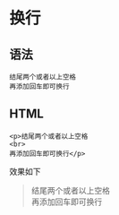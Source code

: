 # 换行

## 语法

    结尾两个或者以上空格  
    再添加回车即可换行

## HTML

    <p>结尾两个或者以上空格
    <br>
    再添加回车即可换行</p>

效果如下

><p>结尾两个或者以上空格
><br>
>再添加回车即可换行</p>
